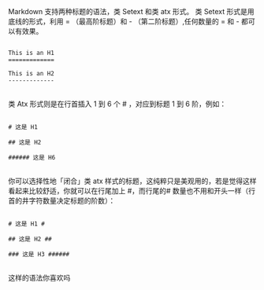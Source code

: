 Markdown 支持两种标题的语法，类 Setext 和类 atx 形式。
类 Setext 形式是用底线的形式，利用 = （最高阶标题）和 - （第二阶标题）,任何数量的 = 和 - 都可以有效果。
<pre>
<code>
This is an H1
=============

This is an H2
-------------
</code>
</pre>

类 Atx 形式则是在行首插入 1 到 6 个 # ，对应到标题 1 到 6 阶，例如：
<pre>
<code>
# 这是 H1

## 这是 H2

###### 这是 H6
</code>
</pre>

你可以选择性地「闭合」类 atx 样式的标题，这纯粹只是美观用的，若是觉得这样看起来比较舒适，你就可以在行尾加上 #，而行尾的# 数量也不用和开头一样（行首的井字符数量决定标题的阶数）：
<pre>
<code>
# 这是 H1 #

## 这是 H2 ##

### 这是 H3 ######
</code>
</pre>

这样的语法你喜欢吗
